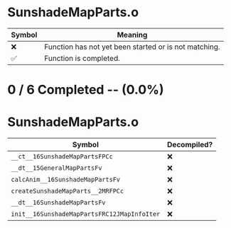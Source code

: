 # SunshadeMapParts.o
| Symbol | Meaning 
| ------------- | ------------- 
| :x: | Function has not yet been started or is not matching. 
| :white_check_mark: | Function is completed. 


# 0 / 6 Completed -- (0.0%)
# SunshadeMapParts.o
| Symbol | Decompiled? |
| ------------- | ------------- |
| `__ct__16SunshadeMapPartsFPCc` | :x: |
| `__dt__15GeneralMapPartsFv` | :x: |
| `calcAnim__16SunshadeMapPartsFv` | :x: |
| `createSunshadeMapParts__2MRFPCc` | :x: |
| `__dt__16SunshadeMapPartsFv` | :x: |
| `init__16SunshadeMapPartsFRC12JMapInfoIter` | :x: |
